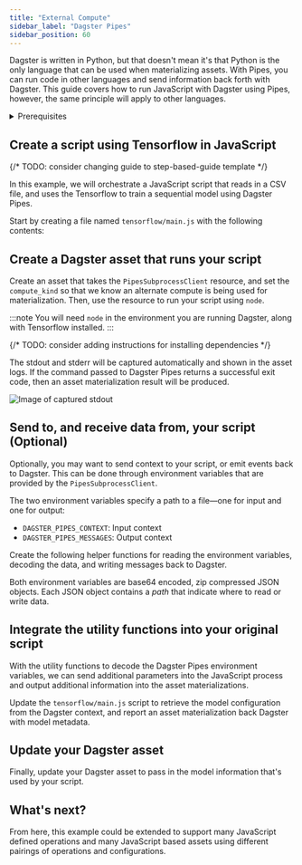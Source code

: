 ```yaml
---
title: "External Compute"
sidebar_label: "Dagster Pipes"
sidebar_position: 60
---
```


Dagster is written in Python, but that doesn't mean it's that Python is the only language that can be used when materializing assets. With Pipes, you can run code in other languages and send information back forth with Dagster. This guide covers how to run JavaScript with Dagster using Pipes, however, the same principle will apply to other languages.

<details>
<summary>Prerequisites</summary>

- Familiarity with [Assets](/concepts/assets)
- A basic understanding of JavaScript and Node.js
</details>

## Create a script using Tensorflow in JavaScript

{/* TODO: consider changing guide to step-based-guide template */}

In this example, we will orchestrate a JavaScript script that reads in a CSV file, and uses the Tensorflow  to train a sequential model using Dagster Pipes.

Start by creating a file named `tensorflow/main.js` with the following contents:

<CodeExample filePath="guides/non-python/pipes-contrived-javascript.js" language="javascript" title="tensorflow/main.js" />

## Create a Dagster asset that runs your script

Create an asset that takes the `PipesSubprocessClient` resource, and set the `compute_kind` so that we know an alternate compute is being used for materialization. Then, use the resource to run your script using `node`.

:::note
You will need `node` in the environment you are running Dagster, along with Tensorflow installed.
:::

{/* TODO: consider adding instructions for installing dependencies */}

<CodeExample filePath="guides/non-python/pipes-asset.py" language="python" title="Asset using Dagster Pipes." />

The stdout and stderr will be captured automatically and shown in the asset logs. If the command passed to Dagster Pipes returns a successful exit code, then an asset materialization result will be produced.

![Image of captured stdout](/img/placeholder.svg)

## Send to, and receive data from, your script (Optional)

Optionally, you may want to send context to your script, or emit events back to Dagster. This can be done through environment variables that are provided by the `PipesSubprocessClient`.

The two environment variables specify a path to a file&mdash;one for input and one for output:

- `DAGSTER_PIPES_CONTEXT`: Input context
- `DAGSTER_PIPES_MESSAGES`: Output context

Create the following helper functions for reading the environment variables, decoding the data, and writing messages back to Dagster.

<CodeExample filePath="guides/non-python/pipes-javascript-utility.js" language="javascript" title="Utility functions to interface with Dagster Pipes." />

Both environment variables are base64 encoded, zip compressed JSON objects. Each JSON object contains a _path_ that indicate where to read or write data.

## Integrate the utility functions into your original script

With the utility functions to decode the Dagster Pipes environment variables, we can send additional parameters into the JavaScript process and output additional information into the asset materializations.

Update the `tensorflow/main.js` script to retrieve the model configuration from the Dagster context, and report an asset materialization back Dagster with model metadata.

<CodeExample filePath="guides/non-python/pipes-full-featured-javascript.js" language="javascript" title="Adding a new JavaScript entrypoint for Dagster Pipes." />

## Update your Dagster asset

Finally, update your Dagster asset to pass in the model information that's used by your script.

<CodeExample filePath="guides/non-python/pipes-asset-with-context.py" language="python" title="Asset using Dagster Pipes." />

## What's next?

From here, this example could be extended to support many JavaScript defined operations and many JavaScript based assets using different pairings of operations and configurations.

